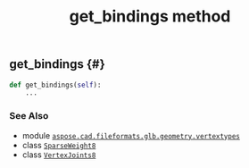 ﻿---
title: get_bindings method
second_title: Aspose.CAD for Python via .NET API References
description: 
type: docs
weight: 40
url: /python-net/aspose.cad.fileformats.glb.geometry.vertextypes/vertexjoints8/get_bindings/
is_root: false
---

## get_bindings {#}





```python
def get_bindings(self):
    ...
```





### See Also
* module [`aspose.cad.fileformats.glb.geometry.vertextypes`](../../)
* class [`SparseWeight8`](/cad/python-net/aspose.cad.fileformats.glb.transforms/sparseweight8)
* class [`VertexJoints8`](/cad/python-net/aspose.cad.fileformats.glb.geometry.vertextypes/vertexjoints8)
